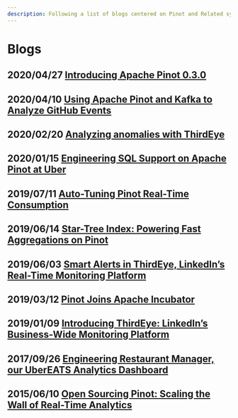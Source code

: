 ```yaml
---
description: Following a list of blogs centered on Pinot and Related systems
---
```


# Blogs

## 2020/04/27 [Introducing Apache Pinot 0.3.0](https://engineering.linkedin.com/blog/2020/apache-pinot-030-update)

## 2020/04/10 [Using Apache Pinot and Kafka to Analyze GitHub Events](https://medium.com/apache-pinot-developer-blog/using-apache-pinot-and-kafka-to-analyze-github-events-93cdcb57d5f7)

## 2020/02/20 [Analyzing anomalies with ThirdEye](https://engineering.linkedin.com/blog/2020/analyzing-anomalies-with-thirdeye)

## 2020/01/15 [Engineering SQL Support on Apache Pinot at Uber](https://eng.uber.com/engineering-sql-support-on-apache-pinot/)

## 2019/07/11 [Auto-Tuning Pinot Real-Time Consumption](https://engineering.linkedin.com/blog/2019/auto-tuning-pinot)

## 2019/06/14 [Star-Tree Index: Powering Fast Aggregations on Pinot](https://engineering.linkedin.com/blog/2019/06/star-tree-index--powering-fast-aggregations-on-pinot)

## 2019/06/03 [Smart Alerts in ThirdEye, LinkedIn’s Real-Time Monitoring Platform](https://engineering.linkedin.com/blog/2019/06/smart-alerts-in-thirdeye--linkedins-real-time-monitoring-platfor)

## 2019/03/12 [Pinot Joins Apache Incubator](https://engineering.linkedin.com/blog/2019/03/pinot-joins-apache-incubator)

## 2019/01/09 [Introducing ThirdEye: LinkedIn’s Business-Wide Monitoring Platform](https://engineering.linkedin.com/blog/2019/01/introducing-thirdeye--linkedins-business-wide-monitoring-platfor)

## 2017/09/26 [Engineering Restaurant Manager, our UberEATS Analytics Dashboard](https://eng.uber.com/restaurant-manager/)

## 2015/06/10 [Open Sourcing Pinot: Scaling the Wall of Real-Time Analytics](https://engineering.linkedin.com/pinot/open-sourcing-pinot-scaling-wall-real-time-analytics)

